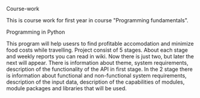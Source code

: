 Course-work


This is course work for first year in course "Programming fundamentals". 

Programming in Python

This program will help usesrs to find profitable accomodation and minimize food costs while travelling.
Project consist of 5 stages. About each stage and weekly reports you can read in wiki. Now there is just two, but later the next will appear.
There is information about theme, system requirements, description of the functionality of the API in first stage. In the 2 stage there is information about functional and non-functional system requirements, description of the input data, description of the capabilities of modules, module packages and libraries that will be used.

